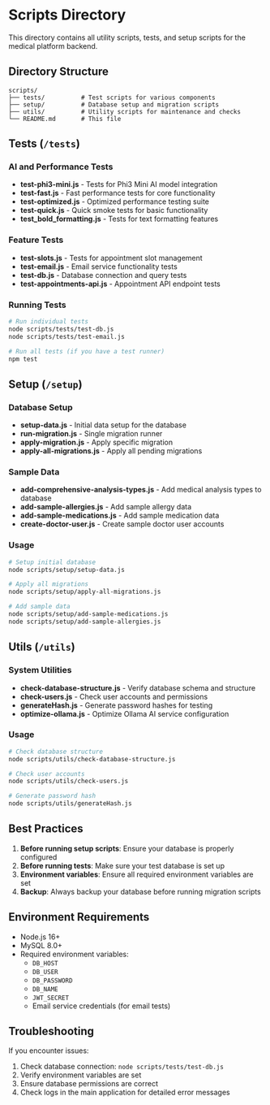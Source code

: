 # Scripts Directory

This directory contains all utility scripts, tests, and setup scripts for the medical platform backend.

## Directory Structure

```
scripts/
├── tests/          # Test scripts for various components
├── setup/          # Database setup and migration scripts
├── utils/          # Utility scripts for maintenance and checks
└── README.md       # This file
```

## Tests (`/tests`)

### AI and Performance Tests
- **test-phi3-mini.js** - Tests for Phi3 Mini AI model integration
- **test-fast.js** - Fast performance tests for core functionality
- **test-optimized.js** - Optimized performance testing suite
- **test-quick.js** - Quick smoke tests for basic functionality
- **test_bold_formatting.js** - Tests for text formatting features

### Feature Tests
- **test-slots.js** - Tests for appointment slot management
- **test-email.js** - Email service functionality tests
- **test-db.js** - Database connection and query tests
- **test-appointments-api.js** - Appointment API endpoint tests

### Running Tests
```bash
# Run individual tests
node scripts/tests/test-db.js
node scripts/tests/test-email.js

# Run all tests (if you have a test runner)
npm test
```

## Setup (`/setup`)

### Database Setup
- **setup-data.js** - Initial data setup for the database
- **run-migration.js** - Single migration runner
- **apply-migration.js** - Apply specific migration
- **apply-all-migrations.js** - Apply all pending migrations

### Sample Data
- **add-comprehensive-analysis-types.js** - Add medical analysis types to database
- **add-sample-allergies.js** - Add sample allergy data
- **add-sample-medications.js** - Add sample medication data
- **create-doctor-user.js** - Create sample doctor user accounts

### Usage
```bash
# Setup initial database
node scripts/setup/setup-data.js

# Apply all migrations
node scripts/setup/apply-all-migrations.js

# Add sample data
node scripts/setup/add-sample-medications.js
node scripts/setup/add-sample-allergies.js
```

## Utils (`/utils`)

### System Utilities
- **check-database-structure.js** - Verify database schema and structure
- **check-users.js** - Check user accounts and permissions
- **generateHash.js** - Generate password hashes for testing
- **optimize-ollama.js** - Optimize Ollama AI service configuration

### Usage
```bash
# Check database structure
node scripts/utils/check-database-structure.js

# Check user accounts
node scripts/utils/check-users.js

# Generate password hash
node scripts/utils/generateHash.js
```

## Best Practices

1. **Before running setup scripts**: Ensure your database is properly configured
2. **Before running tests**: Make sure your test database is set up
3. **Environment variables**: Ensure all required environment variables are set
4. **Backup**: Always backup your database before running migration scripts

## Environment Requirements

- Node.js 16+
- MySQL 8.0+
- Required environment variables:
  - `DB_HOST`
  - `DB_USER`
  - `DB_PASSWORD`
  - `DB_NAME`
  - `JWT_SECRET`
  - Email service credentials (for email tests)

## Troubleshooting

If you encounter issues:

1. Check database connection: `node scripts/tests/test-db.js`
2. Verify environment variables are set
3. Ensure database permissions are correct
4. Check logs in the main application for detailed error messages 